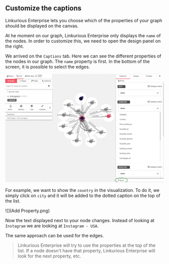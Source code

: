 ## Customize the captions

Linkurious Enterprise lets you choose which of the properties of your graph should be displayed on the canvas.

 At he moment on our graph, Linkurious Enterprise only displays the ```name``` of the nodes. 
 In order to customize this, we need to open the design panel on the right.
 
 We arrived on the ```Captions``` tab. Here we can see the different properties of the nodes in our graph. The ```name``` property is first. In the bottom of the screen, it is possible to select the edges.

![](Captions.png)

For example, we want to show the ```country``` in the visualization. To do it, we simply click on ```city``` and it will be added to the dotted caption on the top of the list.

![](Add Property.png)

Now the text displayed next to your node changes. Instead of looking at ```Instagram``` we are looking at ```Instagram - USA```.

The same approach can be used for the edges.

> Linkurious Enterprise will try to use the properties at the top of the list. If a node doesn't have that property, Linkurious Enterprise will look for the next property, etc.
